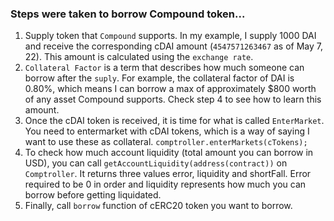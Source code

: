 
### Steps were taken to borrow Compound token...

1. Supply token that `Compound` supports. In my example, I supply 1000 DAI and receive the corresponding cDAI amount (`4547571263467` as of May 7, 22). This amount is calculated using the `exchange rate`. 
2. `Collateral Factor` is a term that describes how much someone can borrow after the `suply`. For example, the collateral factor of DAI is 0.80\%, which means I can borrow a max of approximately $800 worth of any asset Compound supports. Check step 4 to see how to learn this amount.
3. Once the cDAI token is received, it is time for what is called `EnterMarket`. You need to entermarket with cDAI tokens, which is a way of saying I want to use these as collateral. `comptroller.enterMarkets(cTokens);`
4. To check how much account liquidity (total amount you can borrow in USD), you can call `getAccountLiquidity(address(contract))` on `Comptroller`. It returns three values error, liquidity and shortFall. Error required to be 0 in order and liquidity represents how much you can borrow before getting liquidated.
5. Finally, call `borrow` function of cERC20 token you want to borrow.

